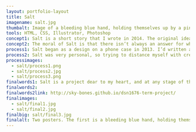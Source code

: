```yaml
---
layout: portfolio-layout
title: Salt
imagename: salt.jpg
thumbalt: Image of a bleeding blue hand, holding themselves up by a pink crystal.
tools: HTML, CSS, Illustrator, Photoshop
concept1: Salt is a short story that I wrote in 2014. The original idea came from an illustration I’d done a year earlier, and it came to life after a difficult time in my life came to an end. The story itself has a personal moral, and the project itself helped me come to terms with the situation.
concept2: The moral of Salt is that there isn’t always an answer for why something happens, and even if the perpetrator promises an answer, it’s not one that will help heal the damage that has been done. The story itself is a very literal take on it, but it was a way to help figure out that what had happened didn’t need a solution; in fact the solution was to walk away.
process1: Salt began as a design on a phone case in 2013. I’d written a short rationale about it, and from there the idea grew. When I had to design a website, the process of writing, finding an art style, and coding it came together to become an interactive website.
process2: Salt was very personal, so trying to distance myself with creating otherworldly persons helped to create a world where I could write about my experience in abstract terms. The art became very rigid and geometric, and is doted throughout the site. Later I decided to redo the original art, and pained both pieces in Photoshop.
processimages:
  - salt/process1.png
  - salt/process2.jpg
  - salt/process3.png
finalwords1: Salt is a project dear to my heart, and at any stage of the game, stayed with me. Salt inspired me to write more fiction, to create more art, and helped me recover and move on from an experience. I hope you enjoy reading Salt as much as I enjoyed creating this series.
finalwords2:
finalwords2link: http://sky-bones.github.io/dsn1676-term-project/
finalimages:
  - salt/final1.jpg
  - salt/final2.jpg
finalbig: salt/final3.jpg
finalalt: Two posters. The first is a bleeding blue hand, holding themselves up by a pink crystal on a yellow background, and the second is a bleeding blue hand hanging limply from above on a pink background.
---
```

